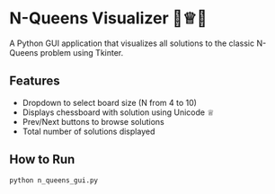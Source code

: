 # N-Queens Visualizer 🧠♕🎯

A Python GUI application that visualizes all solutions to the classic N-Queens problem using Tkinter.

## Features
- Dropdown to select board size (N from 4 to 10)
- Displays chessboard with solution using Unicode ♕
- Prev/Next buttons to browse solutions
- Total number of solutions displayed

## How to Run
```bash
python n_queens_gui.py
